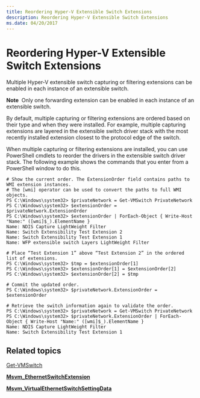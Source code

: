 ```yaml
---
title: Reordering Hyper-V Extensible Switch Extensions
description: Reordering Hyper-V Extensible Switch Extensions
ms.date: 04/20/2017
---
```


# Reordering Hyper-V Extensible Switch Extensions


Multiple Hyper-V extensible switch capturing or filtering extensions can be enabled in each instance of an extensible switch.

**Note**  Only one forwarding extension can be enabled in each instance of an extensible switch.

 

By default, multiple capturing or filtering extensions are ordered based on their type and when they were installed. For example, multiple capturing extensions are layered in the extensible switch driver stack with the most recently installed extension closest to the protocol edge of the switch.

When multiple capturing or filtering extensions are installed, you can use PowerShell cmdlets to reorder the drivers in the extensible switch driver stack. The following example shows the commands that you enter from a PowerShell window to do this.

``` syntax
# Show the current order. The ExtensionOrder field contains paths to WMI extension instances.
# The [wmi] operator can be used to convert the paths to full WMI objects. 
PS C:\Windows\system32> $privateNetwork = Get-VMSwitch PrivateNetwork
PS C:\Windows\system32> $extensionOrder = $privateNetwork.ExtensionOrder
PS C:\Windows\system32> $extensionOrder | ForEach-Object { Write-Host "Name:" ([wmi]$_).ElementName }
Name: NDIS Capture LightWeight Filter
Name: Switch Extensibility Test Extension 2
Name: Switch Extensibility Test Extension 1
Name: WFP extensible switch Layers LightWeight Filter

# Place “Test Extension 1” above “Test Extension 2” in the ordered list of extensions.
PS C:\Windows\system32> $tmp = $extensionOrder[1]
PS C:\Windows\system32> $extensionOrder[1] = $extensionOrder[2]
PS C:\Windows\system32> $extensionOrder[2] = $tmp

# Commit the updated order.
PS C:\Windows\system32> $privateNetwork.ExtensionOrder = $extensionOrder

# Retrieve the switch information again to validate the order.
PS C:\Windows\system32> $privateNetwork = Get-VMSwitch PrivateNetwork
PS C:\Windows\system32> $privateNetwork.ExtensionOrder | ForEach-Object { Write-Host "Name:" ([wmi]$_).ElementName }
Name: NDIS Capture LightWeight Filter
Name: Switch Extensibility Test Extension 1
```

## Related topics


[Get-VMSwitch](/powershell/module/hyper-v/get-vmswitch)

[**Msvm\_EthernetSwitchExtension**](/windows/desktop/HyperV_v2/msvm-ethernetswitchextension)

[**Msvm\_VirtualEthernetSwitchSettingData**](/windows/desktop/HyperV_v2/msvm-virtualethernetswitchsettingdata)

 

